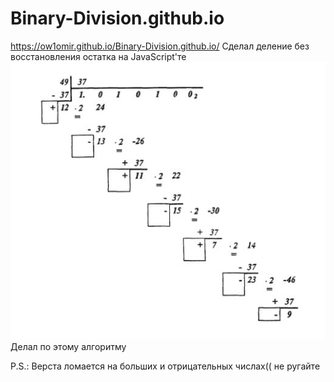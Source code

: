 # Binary-Division.github.io

https://ow1omir.github.io/Binary-Division.github.io/
Сделал деление без восстановления остатка на JavaScript'те
![скрин1](https://github.com/Ow1omir/Binary-Division.github.io/blob/main/img/firstScreenSht.jpg)
Делал по этому алгоритму

P.S.: Верста ломается на больших и отрицательных числах(( не ругайте
